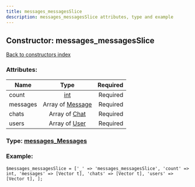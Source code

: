 ```yaml
---
title: messages_messagesSlice
description: messages_messagesSlice attributes, type and example
---
```

## Constructor: messages\_messagesSlice  
[Back to constructors index](index.md)



### Attributes:

| Name     |    Type       | Required |
|----------|:-------------:|---------:|
|count|[int](../types/int.md) | Required|
|messages|Array of [Message](../types/Message.md) | Required|
|chats|Array of [Chat](../types/Chat.md) | Required|
|users|Array of [User](../types/User.md) | Required|



### Type: [messages\_Messages](../types/messages_Messages.md)


### Example:

```
$messages_messagesSlice = ['_' => 'messages_messagesSlice', 'count' => int, 'messages' => [Vector t], 'chats' => [Vector t], 'users' => [Vector t], ];
```  

